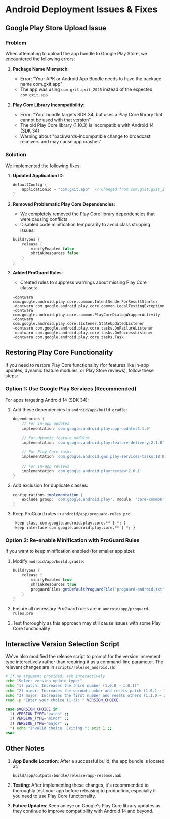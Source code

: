 # Android Deployment Issues & Fixes

## Google Play Store Upload Issue

### Problem
When attempting to upload the app bundle to Google Play Store, we encountered the following errors:

1. **Package Name Mismatch**: 
   - Error: "Your APK or Android App Bundle needs to have the package name com.gxit.app"
   - The app was using `com.gxit.gxit_2025` instead of the expected `com.gxit.app`

2. **Play Core Library Incompatibility**:
   - Error: "Your bundle targets SDK 34, but uses a Play Core library that cannot be used with that version"
   - The old Play Core library (1.10.3) is incompatible with Android 14 (SDK 34)
   - Warning about "backwards-incompatible change to broadcast receivers and may cause app crashes"

### Solution

We implemented the following fixes:

1. **Updated Application ID**:
   ```gradle
   defaultConfig {
       applicationId = "com.gxit.app"  // Changed from com.gxit.gxit_2025
   }
   ```

2. **Removed Problematic Play Core Dependencies**:
   - We completely removed the Play Core library dependencies that were causing conflicts
   - Disabled code minification temporarily to avoid class stripping issues:
   ```gradle
   buildTypes {
       release {
           minifyEnabled false
           shrinkResources false
       }
   }
   ```

3. **Added ProGuard Rules**:
   - Created rules to suppress warnings about missing Play Core classes:
   ```
   -dontwarn com.google.android.play.core.common.IntentSenderForResultStarter
   -dontwarn com.google.android.play.core.common.LocalTestingException
   -dontwarn com.google.android.play.core.common.PlayCoreDialogWrapperActivity
   -dontwarn com.google.android.play.core.listener.StateUpdatedListener
   -dontwarn com.google.android.play.core.tasks.OnFailureListener
   -dontwarn com.google.android.play.core.tasks.OnSuccessListener
   -dontwarn com.google.android.play.core.tasks.Task
   ```

## Restoring Play Core Functionality

If you need to restore Play Core functionality (for features like in-app updates, dynamic feature modules, or Play Store reviews), follow these steps:

### Option 1: Use Google Play Services (Recommended)

For apps targeting Android 14 (SDK 34):

1. Add these dependencies to `android/app/build.gradle`:
   ```gradle
   dependencies {
       // For in-app updates
       implementation 'com.google.android.play:app-update:2.1.0'
       
       // For dynamic feature modules
       implementation 'com.google.android.play:feature-delivery:2.1.0'
       
       // For Play Core tasks
       implementation 'com.google.android.gms:play-services-tasks:18.0.2'
       
       // For in-app reviews
       implementation 'com.google.android.play:review:2.0.1'
   }
   ```

2. Add exclusion for duplicate classes:
   ```gradle
   configurations.implementation {
       exclude group: 'com.google.android.play', module: 'core-common'
   }
   ```

3. Keep ProGuard rules in `android/app/proguard-rules.pro`:
   ```
   -keep class com.google.android.play.core.** { *; }
   -keep interface com.google.android.play.core.** { *; }
   ```

### Option 2: Re-enable Minification with ProGuard Rules

If you want to keep minification enabled (for smaller app size):

1. Modify `android/app/build.gradle`:
   ```gradle
   buildTypes {
       release {
           minifyEnabled true
           shrinkResources true
           proguardFiles getDefaultProguardFile('proguard-android.txt'), 'proguard-rules.pro'
       }
   }
   ```

2. Ensure all necessary ProGuard rules are in `android/app/proguard-rules.pro`
   
3. Test thoroughly as this approach may still cause issues with some Play Core functionality

## Interactive Version Selection Script

We've also modified the release script to prompt for the version increment type interactively rather than requiring it as a command-line parameter. The relevant changes are in `scripts/release_android.sh`:

```bash
# If no argument provided, ask interactively
echo "Select version update type:"
echo "1) patch: Increases the third number (1.0.0 → 1.0.1)"
echo "2) minor: Increases the second number and resets patch (1.0.1 → 1.1.0)"
echo "3) major: Increases the first number and resets others (1.1.0 → 2.0.0)"
read -p "Enter your choice (1-3): " VERSION_CHOICE

case $VERSION_CHOICE in
  1) VERSION_TYPE="patch" ;;
  2) VERSION_TYPE="minor" ;;
  3) VERSION_TYPE="major" ;;
  *) echo "Invalid choice. Exiting."; exit 1 ;;
esac
```

## Other Notes

1. **App Bundle Location**: After a successful build, the app bundle is located at:
   ```
   build/app/outputs/bundle/release/app-release.aab
   ```

2. **Testing**: After implementing these changes, it's recommended to thoroughly test your app before releasing to production, especially if you need to use Play Core functionality.

3. **Future Updates**: Keep an eye on Google's Play Core library updates as they continue to improve compatibility with Android 14 and beyond. 